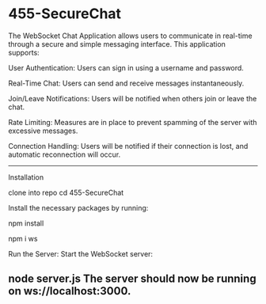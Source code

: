 

# 455-SecureChat

The WebSocket Chat Application allows users to communicate in real-time through a secure and simple messaging interface. This application supports:

User Authentication: Users can sign in using a username and password.

Real-Time Chat: Users can send and receive messages instantaneously.

Join/Leave Notifications: Users will be notified when others join or leave the chat.

Rate Limiting: Measures are in place to prevent spamming of the server with excessive messages.

Connection Handling: Users will be notified if their connection is lost, and automatic reconnection will occur.

-------
Installation

clone into repo
cd 455-SecureChat



Install the necessary packages by running:

npm install

npm i ws

Run the Server:
Start the WebSocket server:

node server.js
The server should now be running on ws://localhost:3000.
------
